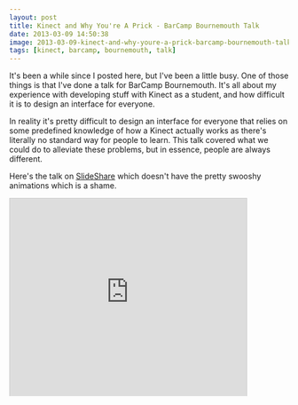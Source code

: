```yaml
---
layout: post
title: Kinect and Why You're A Prick - BarCamp Bournemouth Talk
date: 2013-03-09 14:50:38
image: 2013-03-09-kinect-and-why-youre-a-prick-barcamp-bournemouth-talk/kinect-and-why-youre-a-prick.png
tags: [kinect, barcamp, bournemouth, talk]
---
```

It's been a while since I posted here, but I've been a little busy. One of those things is that I've done a talk for BarCamp Bournemouth. It's all about my experience with developing stuff with Kinect as a student, and how difficult it is to design an interface for everyone.

In reality it's pretty difficult to design an interface for everyone that relies on some predefined knowledge of how a Kinect actually works as there's literally no standard way for people to learn. This talk covered what we could do to alleviate these problems, but in essence, people are always different.

Here's the talk on [SlideShare][slideshare presentation] which doesn't have the pretty swooshy animations which is a shame.

<iframe style="border: 1px solid #CCC; border-width: 1px 1px 0; margin-bottom: 5px;" src="http://www.slideshare.net/slideshow/embed_code/17058954" height="356" width="427" allowfullscreen="" frameborder="0" marginwidth="0" marginheight="0" scrolling="no"></iframe>

[slideshare presentation]:http://www.slideshare.net/Matt_Crouch/bcbomo